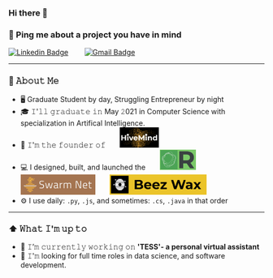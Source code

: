 ### Hi there 👋

<!--
**yashvakil/yashvakil** is a ✨ _special_ ✨ repository because its `README.md` (this file) appears on your GitHub profile.

Here are some ideas to get you started:

- 🔭 I’m currently working on ...
- 🌱 I’m currently learning ...
- 👯 I’m looking to collaborate on ...
- 🤔 I’m looking for help with ...
- 💬 Ask me about ...
- 📫 How to reach me: ...
- 😄 Pronouns: ...
- ⚡ Fun fact: ...
-->

### 💬 Ping me about a project you have in mind
[![Linkedin Badge](https://img.shields.io/badge/-yashvakil-blue?style=flat-square&logo=Linkedin&logoColor=white&link=https://www.linkedin.com/in/yashvakil/)](https://www.linkedin.com/in/yashvakil/)  
[![Gmail Badge](https://img.shields.io/badge/-yrvakil@gmail.com-c14438?style=flat-square&logo=Gmail&logoColor=white&link=mailto:yrvakil@gmail.com)](mailto:yrvakil@gmail.com)

---

### :book: 𝙰𝚋𝚘𝚞𝚝 𝙼𝚎
- 🖥 Graduate Student by day, Struggling Entrepreneur by night
- 🎓 𝙸'𝚕𝚕 𝚐𝚛𝚊𝚍𝚞𝚊𝚝𝚎 𝚒𝚗 May 𝟸021 in Computer Science with specialization in Artifical Intelligence.
- 💼 𝙸'𝚖 𝚝𝚑𝚎 𝚏𝚘𝚞𝚗𝚍𝚎𝚛 𝚘𝚏  <img src="https://github.com/yashvakil/yashvakil/blob/master/logos/HiveMind.png" height="40" title="The HiveMind Project">
- 💻 I designed, built, and launched the  <img src="https://github.com/yashvakil/yashvakil/blob/master/logos/RPortal.png" height="40" title="Resource Portal">  <img src="https://github.com/yashvakil/yashvakil/blob/master/logos/SwarmNet.png" height="40" title="Swarm Net">  <img src="https://github.com/yashvakil/yashvakil/blob/master/logos/BeezWax.png" height="40" title="Beez Wax">
- ⚙️ I use daily: `.py`, `.js`, and sometimes: `.cs`, `.java` in that order

---

### ⬆ 𝚆𝚑𝚊𝚝 𝙸'𝚖 𝚞𝚙 𝚝𝚘
- 🎯 𝙸’𝚖 𝚌𝚞𝚛𝚛𝚎𝚗𝚝𝚕𝚢 𝚠𝚘𝚛𝚔𝚒𝚗𝚐 𝚘𝚗 **'TESS'- a personal virtual assistant**
- 🔭 𝙸'𝚖 looking for full time roles in data science, and software development.

